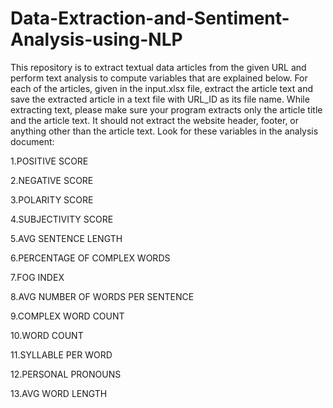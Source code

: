 # Data-Extraction-and-Sentiment-Analysis-using-NLP
This repository is to extract textual data articles from the given URL and perform text analysis to compute variables that are explained below.
For each of the articles, given in the input.xlsx file, extract the article text and save the extracted article in a text file with URL_ID as its file name.
While extracting text, please make sure your program extracts only the article title and the article text. It should not extract the website header, footer, or anything other than the article text.
Look for these variables in the analysis document:

1.POSITIVE SCORE


2.NEGATIVE SCORE


3.POLARITY SCORE


4.SUBJECTIVITY SCORE


5.AVG SENTENCE LENGTH


6.PERCENTAGE OF COMPLEX WORDS


7.FOG INDEX


8.AVG NUMBER OF WORDS PER SENTENCE


9.COMPLEX WORD COUNT


10.WORD COUNT


11.SYLLABLE PER WORD


12.PERSONAL PRONOUNS


13.AVG WORD LENGTH

